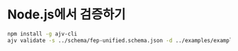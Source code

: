 # Node.js에서 검증하기

```bash
npm install -g ajv-cli
ajv validate -s ../schema/fep-unified.schema.json -d ../examples/example_normal_evolution.json
```